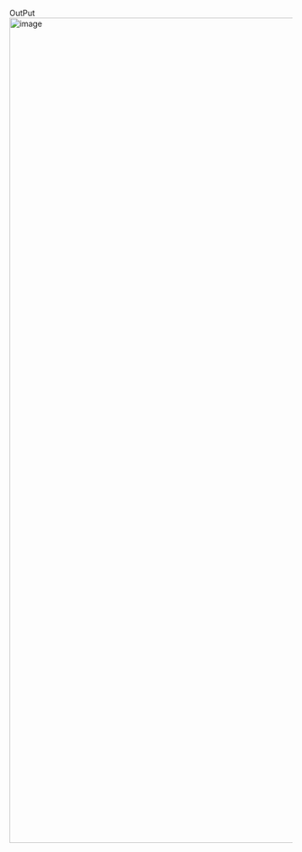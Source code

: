 OutPut
<img width="807" height="1466" alt="image" src="https://github.com/user-attachments/assets/92fc81b5-cdfc-43df-9b02-7972ed423a3b" />
